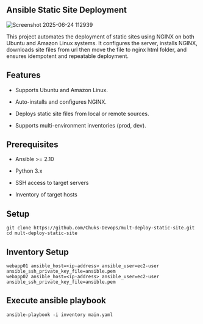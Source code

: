 ## Ansible Static Site Deployment
![Screenshot 2025-06-24 112939](https://github.com/user-attachments/assets/36822e41-a883-4b51-9892-8c875c984323)




This project automates the deployment of static sites using NGINX on both Ubuntu and Amazon Linux systems. It configures the server, installs NGINX, downloads site files from url then move the file to nginx html folder, and ensures idempotent and repeatable deployment.

## Features
- Supports Ubuntu and Amazon Linux.

- Auto-installs and configures NGINX.

- Deploys static site files from local or remote sources.

- Supports multi-environment inventories (prod, dev).

## Prerequisites
- Ansible >= 2.10

- Python 3.x

- SSH access to target servers

- Inventory of target hosts

## Setup

```
git clone https://github.com/Chuks-Devops/mult-deploy-static-site.git
cd mult-deploy-static-site
```

##  Inventory Setup
```
webapp01 ansible_host=<ip-address> ansible_user=ec2-user ansible_ssh_private_key_file=ansible.pem
webapp02 ansible_host=<ip-address> ansible_user=ec2-user ansible_ssh_private_key_file=ansible.pem
```


## Execute ansible playbook
```
ansible-playbook -i inventory main.yaml
```
